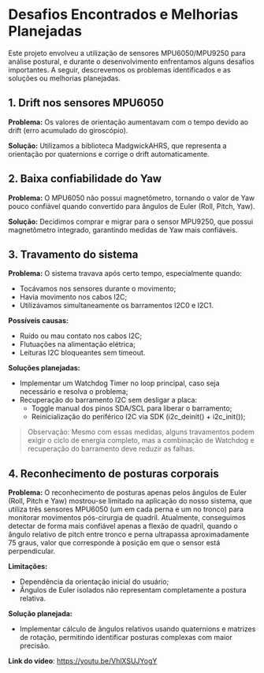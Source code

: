 # Desafios Encontrados e Melhorias Planejadas

Este projeto envolveu a utilização de sensores MPU6050/MPU9250 para análise postural, e durante o desenvolvimento enfrentamos alguns desafios importantes. A seguir, descrevemos os problemas identificados e as soluções ou melhorias planejadas.

## 1. Drift nos sensores MPU6050

**Problema:** Os valores de orientação aumentavam com o tempo devido ao drift (erro acumulado do giroscópio).

**Solução:** Utilizamos a biblioteca MadgwickAHRS, que representa a orientação por quaternions e corrige o drift automaticamente.

## 2. Baixa confiabilidade do Yaw

**Problema:** O MPU6050 não possui magnetômetro, tornando o valor de Yaw pouco confiável quando convertido para ângulos de Euler (Roll, Pitch, Yaw).

**Solução:** Decidimos comprar e migrar para o sensor MPU9250, que possui magnetômetro integrado, garantindo medidas de Yaw mais confiáveis.

## 3. Travamento do sistema

**Problema:** O sistema travava após certo tempo, especialmente quando:
- Tocávamos nos sensores durante o movimento;
- Havia movimento nos cabos I2C;
- Utilizávamos simultaneamente os barramentos I2C0 e I2C1.

**Possíveis causas:**
- Ruído ou mau contato nos cabos I2C;
- Flutuações na alimentação elétrica;
- Leituras I2C bloqueantes sem timeout.

**Soluções planejadas:**
- Implementar um Watchdog Timer no loop principal, caso seja necessário e resolva o problema;
- Recuperação do barramento I2C sem desligar a placa:
  - Toggle manual dos pinos SDA/SCL para liberar o barramento;
  - Reinicialização do periférico I2C via SDK (i2c_deinit() + i2c_init());

> Observação: Mesmo com essas medidas, alguns travamentos podem exigir o ciclo de energia completo, mas a combinação de Watchdog e recuperação do barramento deve reduzir as falhas.

## 4. Reconhecimento de posturas corporais

**Problema:** O reconhecimento de posturas apenas pelos ângulos de Euler (Roll, Pitch e Yaw) mostrou-se limitado na aplicação do nosso sistema, que utiliza três sensores MPU6050 (um em cada perna e um no tronco) para monitorar movimentos pós-cirurgia de quadril. Atualmente, conseguimos detectar de forma mais confiável apenas a flexão de quadril, quando o ângulo relativo de pitch entre tronco e perna ultrapassa aproximadamente 75 graus, valor que corresponde à posição em que o sensor está perpendicular. 

**Limitações:**
- Dependência da orientação inicial do usuário;
- Ângulos de Euler isolados não representam completamente a postura relativa.

**Solução planejada:**
- Implementar cálculo de ângulos relativos usando quaternions e matrizes de rotação, permitindo identificar posturas complexas com maior precisão.

**Link do vídeo**: https://youtu.be/VhlXSUJYogY